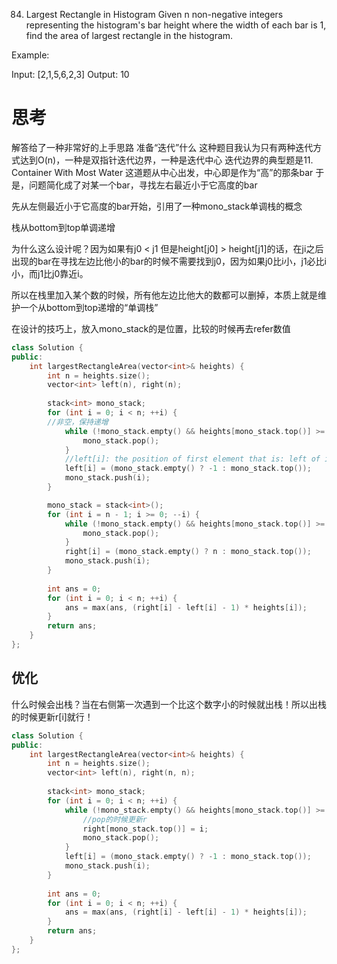 84. Largest Rectangle in Histogram
Given n non-negative integers representing the histogram's bar height where the width of each bar is 1, find the area of largest rectangle in the histogram.

Example:

Input: [2,1,5,6,2,3]
Output: 10

# 思考
解答给了一种非常好的上手思路
准备“迭代”什么
这种题目我认为只有两种迭代方式达到O(n)，一种是双指针迭代边界，一种是迭代中心
迭代边界的典型题是11. Container With Most Water
这道题从中心出发，中心即是作为“高”的那条bar
于是，问题简化成了对某一个bar，寻找左右最近小于它高度的bar

先从左侧最近小于它高度的bar开始，引用了一种mono_stack单调栈的概念

栈从bottom到top单调递增

为什么这么设计呢？因为如果有j0 < j1 但是height[j0] > height[j1]的话，在ji之后出现的bar在寻找左边比他小的bar的时候不需要找到j0，因为如果j0比i小，j1必比i小，而j1比j0靠近i。

所以在栈里加入某个数的时候，所有他左边比他大的数都可以删掉，本质上就是维护一个从bottom到top递增的“单调栈”

在设计的技巧上，放入mono_stack的是位置，比较的时候再去refer数值

```c++
class Solution {
public:
    int largestRectangleArea(vector<int>& heights) {
        int n = heights.size();
        vector<int> left(n), right(n);
        
        stack<int> mono_stack;
        for (int i = 0; i < n; ++i) {
        //非空，保持递增
            while (!mono_stack.empty() && heights[mono_stack.top()] >= heights[i]) {
                mono_stack.pop();
            }
            //left[i]: the position of first element that is: left of i & smaller than i 
            left[i] = (mono_stack.empty() ? -1 : mono_stack.top());
            mono_stack.push(i);
        }

        mono_stack = stack<int>();
        for (int i = n - 1; i >= 0; --i) {
            while (!mono_stack.empty() && heights[mono_stack.top()] >= heights[i]) {
                mono_stack.pop();
            }
            right[i] = (mono_stack.empty() ? n : mono_stack.top());
            mono_stack.push(i);
        }
        
        int ans = 0;
        for (int i = 0; i < n; ++i) {
            ans = max(ans, (right[i] - left[i] - 1) * heights[i]);
        }
        return ans;
    }
};
```

## 优化
什么时候会出栈？当在右侧第一次遇到一个比这个数字小的时候就出栈！所以出栈的时候更新r[i]就行！
```c++
class Solution {
public:
    int largestRectangleArea(vector<int>& heights) {
        int n = heights.size();
        vector<int> left(n), right(n, n);
        
        stack<int> mono_stack;
        for (int i = 0; i < n; ++i) {
            while (!mono_stack.empty() && heights[mono_stack.top()] >= heights[i]) {
                //pop的时候更新r
                right[mono_stack.top()] = i;
                mono_stack.pop();
            }
            left[i] = (mono_stack.empty() ? -1 : mono_stack.top());
            mono_stack.push(i);
        }
        
        int ans = 0;
        for (int i = 0; i < n; ++i) {
            ans = max(ans, (right[i] - left[i] - 1) * heights[i]);
        }
        return ans;
    }
};

```